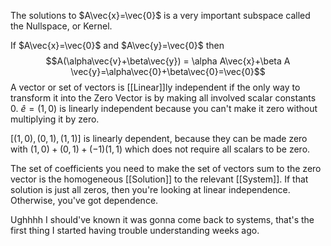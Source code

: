 The solutions to $A\vec{x}=\vec{0}$ is a very important subspace called the Nullspace, or Kernel.

If $A\vec{x}=\vec{0}$ and $A\vec{y}=\vec{0}$ then $$A(\alpha\vec{v}+\beta\vec{y}) = \alpha A\vec{x}+\beta A \vec{y}=\alpha\vec{0}+\beta\vec{0}=\vec{0}$$
A vector or set of vectors is [[Linear]]ly independent if the only way to transform it into the Zero Vector is by making all involved scalar constants 0.
$\hat{e}=(1,0)$ is linearly independent because you can't make it zero without multiplying it by zero.

$[(1,0),(0,1),(1,1)]$ is linearly dependent, because they can be made zero with $(1,0)+(0,1)+(-1)(1,1)$ which does not require all scalars to be zero.

The set of coefficients you need to make the set of vectors sum to the zero vector is the homogeneous [[Solution]] to the relevant [[System]]. If that solution is just all zeros, then you're looking at linear independence. Otherwise, you've got dependence.

Ughhhh I should've known it was gonna come back to systems, that's the first thing I started having trouble understanding weeks ago.